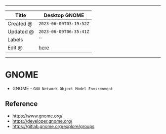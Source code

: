 -----

| Title     | Desktop GNOME                                        |
| --------- | ---------------------------------------------------- |
| Created @ | `2023-06-09T03:19:52Z`                               |
| Updated @ | `2023-06-09T06:35:41Z`                               |
| Labels    | \`\`                                                 |
| Edit @    | [here](https://github.com/junxnone/linux/issues/118) |

-----

# GNOME

  - GNOME - `GNU Network Object Model Environment`

## Reference

  - <https://www.gnome.org/>
  - <https://developer.gnome.org/>
  - <https://gitlab.gnome.org/explore/groups>
